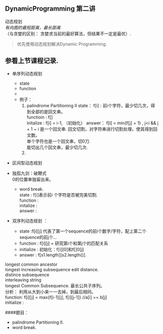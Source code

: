 ## DynamicProgramming  第二讲  
动态规划  
*有向图的最短距离，最长距离*  
（与贪婪的区别： 贪婪求当前的最好算法，但结果不一定是最优）.  

>优先使用动态规划解决Dynamic Programming.  

## 参看上节课程记录.  

* 单序列动态规划  
  * state
  * function
  * 
  * 例子： 
    1. palindrome Partitioning II
      state： f[i] : 前i个字符，最少切几次，得到全部的是回文串。  
      functioin : f[]  
      initalize : f[i] = i-1,  （初始化） 
      answer： f[i] = min{f[j] + 1} , j<i && j + 1 ~ i 是一个回文串.
      回文切割，对字符串进行切割处理，使其得到回文数。  
      单个字符也是一个回文串，切0刀.  
      能切出几个回文串，最少切几次.
    2. 
  

* 区间型动态规划  
 
* 独孤九剑：破鞭式    
  0的位置单独留出来。  
  * word break.  
   state : f[i]表示前i 个字符是否被完美切割.  
   function :   
   initalize :   
   answer : 

* 双序列动态规划 ： 
  * state :f[i][j] 代表了第一个sequence的前i个数字/字符，配上第二个sequence的前j个...
  * function : f[i][j] = 研究第i个和第j个的匹配关系  
  * initialize : 初始化：f[i][0]和f[]0[j]  
  * answer : f[s1.length][s2.length()].  
 
longest common ancestor  
longest increasing subsequence
edit distance.  
distince subsequence  
interleaving string   
longest Common Subsequence.  最长公共子序列。  
分析： 利用从大到小来一一去掉，到最后相同。  
function: f[i][j] = max{f[i-1][j], f[i][j-1]}     //a[i] == b[j]  
initialize : 







####题目：  
* palindrome Partitioning II.
* word break.
